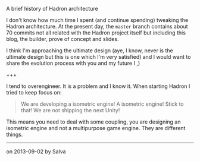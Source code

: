 A brief history of Hadron architecture

I don't know how much time I spent (and continue spending) tweaking the Hadron
architecture. At the present day, the `master` branch contains about 70 commits
not all related with the Hadron project itself but including this blog, the
builder, prove of concept and slides.

I think I'm approaching the ultimate design (aye, I know, never is the ultimate
design but this is one which I'm very satisfied) and I would want to share the
evolution process with you and my future I ,)

+++

I tend to overengineer. It is a problem and I know it. When starting Hadron
I tried to keep focus on:

> We are developing a isometric engine! A isometric engine! Stick to that!
> We are not shipping the next Unity!

This means you need to deal with some coupling, you are designing an isometric
engine and not a multipurpose game engine. They are different things.

---
on 2013-09-02
by Salva
